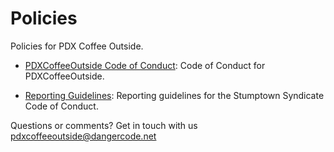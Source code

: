 Policies
========

Policies for PDX Coffee Outside.

* [PDXCoffeeOutside Code of Conduct](pdxcoffeeoutside_code_of_conduct.md): Code of Conduct for PDXCoffeeOutside.

* [Reporting Guidelines](reporting_guidelines.md): Reporting guidelines for the Stumptown Syndicate Code of Conduct.

Questions or comments? Get in touch with us [pdxcoffeeoutside@dangercode.net](mailto:pdxcoffeeoutside@dangercode.net)

